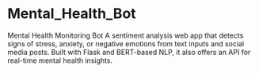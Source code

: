 # Mental_Health_Bot
 Mental Health Monitoring Bot
 A sentiment analysis web app that detects signs of stress, anxiety, or negative emotions from text inputs and social media posts. Built with Flask and BERT-based NLP, it also offers an API for real-time mental health insights.
